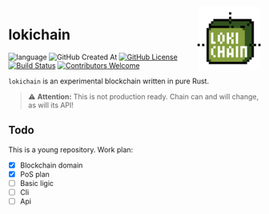<img align="right" width="25%" src="docs/img/lokichain.svg">

# lokichain

![language](https://img.shields.io/badge/language-rust-red?logo=rust&logoColor=red)
![GitHub Created At](https://img.shields.io/github/created-at/Mary22222222/lokichain)
[![GitHub License](https://img.shields.io/github/license/Mary22222222/lokichain)](https://github.com/Mary22222222/lokichain?tab=AGPL-3.0-1-ov-file#readme)
[![Build Status](https://img.shields.io/github/actions/workflow/status/Mary22222222/lokichain/rust.yml)](https://github.com/Mary22222222/lokichain/actions)
[![Contributors Welcome](https://img.shields.io/badge/contributors-welcome!-blue)](https://github.com/Mary22222222/lokichain)

`lokichain` is an experimental blockchain written in pure Rust.

> ⚠️ **Attention:** This is not production ready. Chain can and will change, as will its API!

## Todo

This is a young repository. Work plan:
- [X] Blockchain domain
- [X] PoS plan
- [ ] Basic ligic
- [ ] Cli
- [ ] Api
